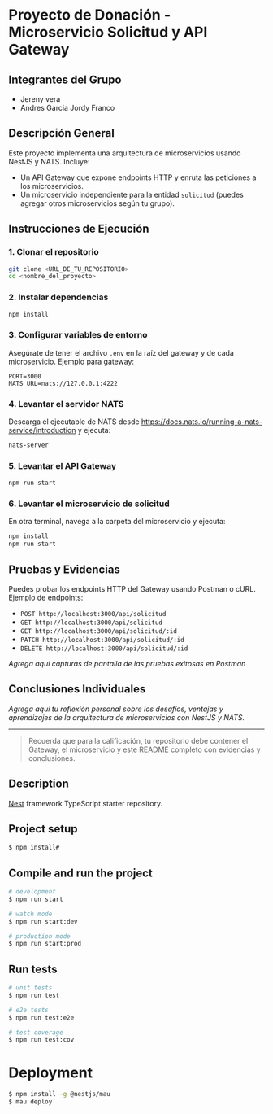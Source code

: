 # Proyecto de Donación - Microservicio Solicitud y API Gateway

## Integrantes del Grupo

- Jereny vera
- Andres Garcia
  Jordy Franco

## Descripción General

Este proyecto implementa una arquitectura de microservicios usando NestJS y NATS. Incluye:

- Un API Gateway que expone endpoints HTTP y enruta las peticiones a los microservicios.
- Un microservicio independiente para la entidad `solicitud` (puedes agregar otros microservicios según tu grupo).

## Instrucciones de Ejecución

### 1. Clonar el repositorio

```sh
git clone <URL_DE_TU_REPOSITORIO>
cd <nombre_del_proyecto>
```

### 2. Instalar dependencias

```sh
npm install
```

### 3. Configurar variables de entorno

Asegúrate de tener el archivo `.env` en la raíz del gateway y de cada microservicio. Ejemplo para gateway:

```
PORT=3000
NATS_URL=nats://127.0.0.1:4222
```

### 4. Levantar el servidor NATS

Descarga el ejecutable de NATS desde https://docs.nats.io/running-a-nats-service/introduction y ejecuta:

```sh
nats-server
```

### 5. Levantar el API Gateway

```sh
npm run start
```

### 6. Levantar el microservicio de solicitud

En otra terminal, navega a la carpeta del microservicio y ejecuta:

```sh
npm install
npm run start
```

## Pruebas y Evidencias

Puedes probar los endpoints HTTP del Gateway usando Postman o cURL. Ejemplo de endpoints:

- `POST http://localhost:3000/api/solicitud`
- `GET http://localhost:3000/api/solicitud`
- `GET http://localhost:3000/api/solicitud/:id`
- `PATCH http://localhost:3000/api/solicitud/:id`
- `DELETE http://localhost:3000/api/solicitud/:id`

_Agrega aquí capturas de pantalla de las pruebas exitosas en Postman_

## Conclusiones Individuales

_Agrega aquí tu reflexión personal sobre los desafíos, ventajas y aprendizajes de la arquitectura de microservicios con NestJS y NATS._

---

> Recuerda que para la calificación, tu repositorio debe contener el Gateway, el microservicio y este README completo con evidencias y conclusiones.

## Description

[Nest](https://github.com/nestjs/nest) framework TypeScript starter repository.

## Project setup

```bash
$ npm install#
```

## Compile and run the project

```bash
# development
$ npm run start

# watch mode
$ npm run start:dev

# production mode
$ npm run start:prod
```

## Run tests

```bash
# unit tests
$ npm run test

# e2e tests
$ npm run test:e2e

# test coverage
$ npm run test:cov
```

# Deployment

```bash
$ npm install -g @nestjs/mau
$ mau deploy
```
